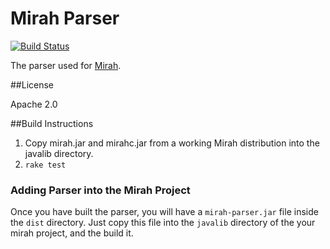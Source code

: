 Mirah Parser
===============
[![Build Status](https://secure.travis-ci.org/mirah/mirah-parser.png)](http://travis-ci.org/mirah/mirah-parser)

The parser used for [Mirah](https://github.com/mirah/mirah).  

##License 

Apache 2.0

##Build Instructions

1. Copy mirah.jar and mirahc.jar from a working Mirah distribution into the javalib directory.
2. `rake test`

### Adding Parser into the Mirah Project

Once you have built the parser, you will have a `mirah-parser.jar` file inside the `dist` directory.  Just copy this file into the `javalib` directory of the your mirah project, and the build it.